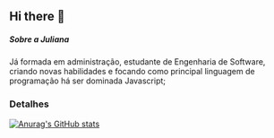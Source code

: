 ## Hi there 👋

##### Sobre a Juliana
Já formada em administração, estudante de Engenharia de Software, criando novas habilidades e focando como principal linguagem de programação há ser dominada Javascript;

### Detalhes

[![Anurag's GitHub stats](httpsgithub-readme-stats.vercel.appapiusername=JuZanelato&show_icons=true&theme=dark)](httpsgithub.comanuraghazragithub-readme-stats)
